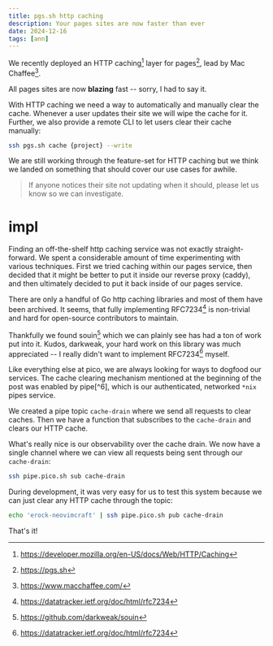 ```yaml
---
title: pgs.sh http caching
description: Your pages sites are now faster than ever
date: 2024-12-16
tags: [ann]
---
```


We recently deployed an HTTP caching[^1] layer for pages[^2], lead by Mac
Chaffee[^3].

All pages sites are now **blazing** fast -- sorry, I had to say it.

With HTTP caching we need a way to automatically and manually clear the cache.
Whenever a user updates their site we will wipe the cache for it. Further, we
also provide a remote CLI to let users clear their cache manually:

```bash
ssh pgs.sh cache {project} --write
```

We are still working through the feature-set for HTTP caching but we think we
landed on something that should cover our use cases for awhile.

> If anyone notices their site not updating when it should, please let us know
> so we can investigate.

# impl

Finding an off-the-shelf http caching service was not exactly straight-forward.
We spent a considerable amount of time experimenting with various techniques.
First we tried caching within our pages service, then decided that it might be
better to put it inside our reverse proxy (caddy), and then ultimately decided
to put it back inside of our pages service.

There are only a handful of Go http caching libraries and most of them have been
archived. It seems, that fully implementing RFC7234[^4] is non-trivial and hard
for open-source contributors to maintain.

Thankfully we found souin[^5] which we can plainly see has had a ton of work put
into it. Kudos, darkweak, your hard work on this library was much appreciated --
I really didn't want to implement RFC7234[^4] myself.

Like everything else at pico, we are always looking for ways to dogfood our
services. The cache clearing mechanism mentioned at the beginning of the post
was enabled by pipe[^6], which is our authenticated, networked `*nix` pipes
service.

We created a pipe topic `cache-drain` where we send all requests to clear
caches. Then we have a function that subscribes to the `cache-drain` and clears
our HTTP cache.

What's really nice is our observability over the cache drain. We now have a
single channel where we can view all requests being sent through our
`cache-drain`:

```bash
ssh pipe.pico.sh sub cache-drain
```

During development, it was very easy for us to test this system because we can
just clear any HTTP cache through the topic:

```bash
echo 'erock-neovimcraft' | ssh pipe.pico.sh pub cache-drain
```

That's it!

[^1]: https://developer.mozilla.org/en-US/docs/Web/HTTP/Caching

[^2]: https://pgs.sh

[^3]: https://www.macchaffee.com/

[^4]: https://datatracker.ietf.org/doc/html/rfc7234

[^5]: https://github.com/darkweak/souin
